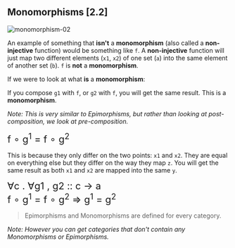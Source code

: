 ## Monomorphisms [2.2]

![monomorphism-02](https://user-images.githubusercontent.com/13851085/27336910-df1a518a-55c8-11e7-9fad-5ac4c1c38047.jpg)

An example of something that **isn't** a **monomorphism** (also called a **non-injective** function) would be something like `f`. A **non-injective** function will just map two different elements (`x1`, `x2`) of one set (`a`) into the same element of another set (`b`). `f` is **not** a **monomorphism**.

If we were to look at what **is** a **monomorphism**:

If you compose `g1` with `f`, or `g2` with `f`, you will get the same result. This is a **monomorphism**.

_Note: This is very similar to Epimorphisms, but rather than looking at post-composition, we look at pre-composition._

<div style="font-size: 22px; margin-bottom: 15px;">
f ∘ g<sup>1</sup> = f ∘ g<sup>2</sup>
</div>

This is because they only differ on the two points: `x1` and `x2`. They are equal on everything else but they differ on the way they map `z`. You will get the same result as both `x1` and `x2` are mapped into the same `y`.

<div style="font-size: 22px; margin-bottom: 15px;">
∀c . ∀g1 , g2 :: c -> a <br/>
f ∘ g<sup>1</sup> = f ∘ g<sup>2</sup> ⇒ g<sup>1</sup> = g<sup>2</sup>
</div>

> Epimorphisms and Monomorphisms are defined for every category.

_Note: However you can get categories that don't contain any Monomorphisms or Epimorphisms._
